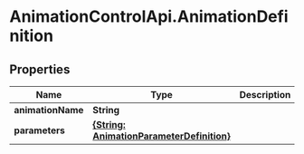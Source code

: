 # AnimationControlApi.AnimationDefinition

## Properties
Name | Type | Description | Notes
------------ | ------------- | ------------- | -------------
**animationName** | **String** |  | [optional] 
**parameters** | [**{String: AnimationParameterDefinition}**](AnimationParameterDefinition.md) |  | [optional] 
